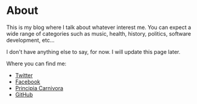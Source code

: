 # About

This is my blog where I talk about whatever interest me. You can expect a wide range of categories such as music, health, history, politics, software development, etc... 

I don't have anything else to say, for now. I will update this page later. 

Where you can find me:
* [Twitter](https://twitter.com/michaelfrieze)
* [Facebook](https://www.facebook.com/michaelfrieze88)
* [Principia Carnivora](https://www.facebook.com/groups/PrincipiaCarnivora)
* [GitHub](https://github.com/MichaelFrieze)
